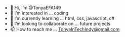 - 👋 Hi, I’m @TonyaEFA149
- 👀 I’m interested in ... coding
- 🌱 I’m currently learning ... html, css, javascript, c#
- 💞️ I’m looking to collaborate on ... future projects
- 📫 How to reach me ... TonyaInTechIndy@gmail.com

<!---
TonyaEFA149/TonyaEFA149 is a ✨ special ✨ repository because its `README.md` (this file) appears on your GitHub profile.
You can click the Preview link to take a look at your changes.
--->
